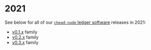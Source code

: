 # 2021

See below for all of our [`cheqd-node` ledger software](https://github.com/cheqd/cheqd-node/) releases in 2021:

* [v0.1.x](v0.1.x.md) family
* [v0.2.x](v0.2.x.md) family
* [v0.3.x](broken-reference) family
